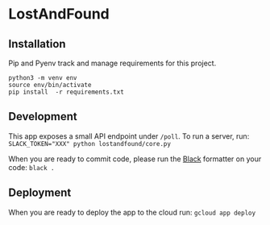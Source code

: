 # LostAndFound

## Installation
Pip and Pyenv track and manage requirements for this project.
```
python3 -m venv env
source env/bin/activate
pip install  -r requirements.txt
```

## Development
This app exposes a small API endpoint under `/poll`. To run a server, run:
`SLACK_TOKEN="XXX" python lostandfound/core.py`

When you are ready to commit code, please run the 
[Black](https://black.readthedocs.io/en/stable/installation_and_usage.html) 
formatter on your code: `black .`

## Deployment
When you are ready to deploy the app to the cloud run: `gcloud app deploy`
